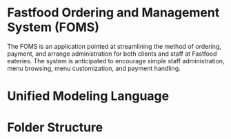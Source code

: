 <p align="center"><h1>Fastfood Ordering and Management System (FOMS)</h1></p>

The FOMS is an application pointed at streamlining the method of ordering, payment, and arrange administration for both clients and staff at Fastfood eateries. The system is anticipated to encourage simple staff administration, menu browsing, menu customization, and payment handling.

# Unified Modeling Language

# Folder Structure
